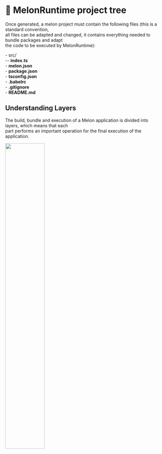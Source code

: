 # 🧱 MelonRuntime project tree

Once generated, a melon project must contain the following files (this is a standard convention, <br> all files can be adapted and changed, it contains everything needed to bundle packages and adapt <br> the code to be executed by MelonRuntime):

<div class="code-block">- src/<br>-- <b>index.ts</b><br>- <b>melon.json</b><br>- <b>package.json</b><br>- <b>tsconfig.json</b><br>- <b>.babelrc</b><br>- <b>.gitignore</b><br>- <b>README.md</b></div>


## Understanding Layers

The build, bundle and execution of a Melon application is divided into layers, which means that each <br> part performs an important operation for the final execution of the application.

<img class="md-img" width="50%" src="https://i.imgur.com/U84Pp4f.png">